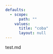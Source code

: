 ```yaml
---
defaults:
  - scope:
      path: ""
    values:
      title: "coba"
      layout: null
---
```

test.md
